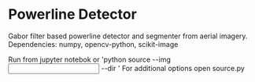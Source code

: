 # Powerline Detector

Gabor filter based powerline detector and segmenter from aerial imagery.
Dependencies: numpy, opencv-python, scikit-image

Run from jupyter notebok or 'python source --img <input image> --dir <result dir>'
For additional options open source.py
